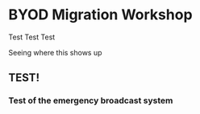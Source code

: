 ﻿# BYOD Migration Workshop

Test Test Test

Seeing where this shows up

## TEST!

### Test of the emergency broadcast system
